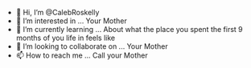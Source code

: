 - 👋 Hi, I’m @CalebRoskelly
- 👀 I’m interested in ... Your Mother
- 🌱 I’m currently learning ... About what the place you spent the first 9 months of you life in feels like
- 💞️ I’m looking to collaborate on ... Your Mother
- 📫 How to reach me ... Call your Mother

<!---
CalebRoskelly/CalebRoskelly is a ✨ special ✨ repository because its `README.md` (this file) appears on your GitHub profile.
You can click the Preview link to take a look at your changes.
--->
